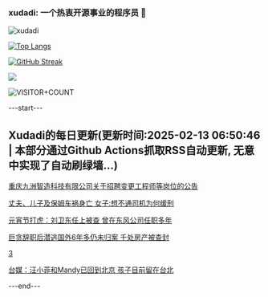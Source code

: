 ### xudadi: 一个热衷开源事业的程序员 👋

![xudadi](https://github-readme-stats-git-masterorgs-github-readme-stats-team.vercel.app/api?username=xudadi)

[![Top Langs](https://github-readme-stats.vercel.app/api/top-langs/?username=xudadi)](https://github.com/anuraghazra/github-readme-stats)

[![GitHub Streak](https://streak-stats.demolab.com?user=xudadi&locale=zh_Hans)](https://git.io/streak-stats)

![](https://raw.githubusercontent.com/xudadi/xudadi/main/assets/github-contribution-grid-snake.svg)

![VISITOR+COUNT](https://komarev.com/ghpvc/?username=xudadi&label=VISITOR+COUNT)


---start---

## Xudadi的每日更新(更新时间:2025-02-13 06:50:46 | 本部分通过Github Actions抓取RSS自动更新, 无意中实现了自动刷绿墙...)

[重庆九洲智造科技有限公司关于招聘变更工程师等岗位的公告](https://www.gongkaoleida.com/article/2285671)

[丈夫、儿子及保姆车祸身亡 女子:想不通司机为何缓刑](https://m.163.com/news/article/JO7FRC22051492T3.html)

[元宵节打虎：刘卫东任上被查 曾在东风公司任职多年](https://m.163.com/news/article/JO75TH5N051482MP.html)

[巨贪辞职后潜逃国外6年多仍未归案 千处房产被查封](https://m.163.com/news/article/JO7137O005129QAF.html)

[3](https://m.163.com/touch/news/sub/domestic)

[台媒：汪小菲和Mandy已回到北京 孩子目前留在台北](https://m.163.com/news/article/JO7JG4NJ0530JPVV.html)

---end---
